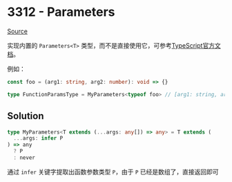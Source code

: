 # 3312 - Parameters

[Source](https://github.com/lybenson/ts-checker/blob/master/src/3312-easy-parameters/template.ts)

实现内置的 `Parameters<T>` 类型，而不是直接使用它，可参考[TypeScript官方文档](https://www.typescriptlang.org/docs/handbook/utility-types.html#parameterstype)。

例如：

```ts
const foo = (arg1: string, arg2: number): void => {}

type FunctionParamsType = MyParameters<typeof foo> // [arg1: string, arg2: number]
```

## Solution

```ts
type MyParameters<T extends (...args: any[]) => any> = T extends (
  ...args: infer P
) => any
  ? P
  : never
```

通过 `infer` 关键字提取出函数参数类型 `P`，由于 `P` 已经是数组了，直接返回即可

